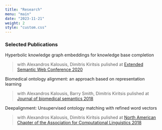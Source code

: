 ```yaml
---
title: "Research"
menu: "main"
date: "2023-11-21"
weight: 2
style: "custom.css"
---
```


### Selected Publications

Hyperbolic knowledge graph embeddings for knowledge base completion
  > with Alexandros Kalousis, Dimitris Kiritsis
  > pulished at [Extended Semantic Web Conference 2020](https://preprints.2020.eswc-conferences.org/121230176.pdf)

Biomedical ontology alignment: an approach based on representation learning
  > with Alexandros Kalousis, Barry Smith, Dimitris Kiritsis
  > pulished at [Journal of biomedical semantics 2018](https://jbiomedsem.biomedcentral.com/articles/10.1186/s13326-018-0187-8)

Deepalignment: Unsupervised ontology matching with refined word vectors
  > with Alexandros Kalousis, Dimitris Kiritsis
  > pulished at [North American Chapter of the Association for Computational Linguistics 2018](https://aclanthology.org/N18-1072/)
